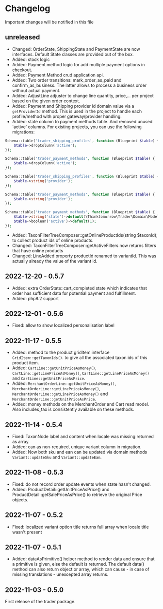 # Changelog

Important changes will be notified in this file

## unreleased

- Changed: OrderState, ShippingState and PaymentState are now interfaces. Default State classes are provided out of the box.
- Added: stock logic
- Added: Payment method logic for add multiple payment options in checkout.
- Added: Payment Method crud application api.
- Added: Two order transitions: mark_order_as_paid and confirm_as_business. The latter allows to process a business order without actual payment.
- Added: AdjustLine adjuster to change line quantity, price,... per project based on the given order context.
- Added: Payment and Shipping provider id domain value via a `getProviderId` method. This is used in the project to handle each profile/method with proper gateway/provider handling.
- Added: state column to payment methods table. And removed unused 'active' columns. For existing projects, you can use the following migrations:
```php 
Schema::table('trader_shipping_profiles', function (Blueprint $table) {
    $table->dropColumn('active');
});

Schema::table('trader_payment_methods', function (Blueprint $table) {
    $table->dropColumn('active');
});

Schema::table('trader_shipping_profiles', function (Blueprint $table) {
    $table->string('provider');
});

Schema::table('trader_payment_methods', function (Blueprint $table) {
    $table->string('provider');
});

Schema::table('trader_payment_methods', function (Blueprint $table) {
    $table->string('state')->default(\Thinktomorrow\Trader\Domain\Model\PaymentMethod\PaymentMethodState::online->value);
    $table->boolean('active')->default(1);
});
```
- Added: TaxonFilterTreeComposer::getOnlineProductIds(string $taxonId); to collect product ids of online products.
- Changed: TaxonFilterTreeComposer::getActiveFilters now returns filters that have online products
- Changed: LineAdded property productId renamed to variantId. This was actually already the value of the variant id.

## 2022-12-20 - 0.5.7
- Added: extra OrderState::cart_completed state which indicates that order has sufficient data for potential payment and fulfillment.
- Added: php8.2 support

## 2022-12-01 - 0.5.6
- Fixed: allow to show localized personalisation label

## 2022-11-17 - 0.5.5
- Added: method to the product gridItem interface `GridItem::getTaxonIds()`. to give all the associated taxon ids of this product item.
- Added: `CartLine::getUnitPriceAsMoney()`, `CartLine::getLinePriceAsMoney()`, `CartLine::getLinePriceAsMoney()` and `CartLine::getUnitPriceAsPrice`.
- Added: `MerchantOrderLine::getUnitPriceAsMoney()`, `MerchantOrderLine::getLinePriceAsMoney()`, `MerchantOrderLine::getLinePriceAsMoney()` and `MerchantOrderLine::getUnitPriceAsPrice`.
- Added: money methods on the MerchantOrder and Cart read model. Also includes_tax is consistently available on these methods.

## 2022-11-14 - 0.5.4
- Fixed: TaxonNode label and content when locale was missing returned as array.
- Added: ean as non-required, unique variant column in migration.
- Added: Now both sku and ean can be updated via domain methods `Variant::updateSku` and `Variant::updateEan`.

## 2022-11-08 - 0.5.3
- Fixed: do not record order update events when state hasn't changed.
- Added: ProductDetail::getUnitPriceAsPrice() and ProductDetail::getSalePriceAsPrice() to retrieve the original Price objects.

## 2022-11-07 - 0.5.2
- Fixed: localized variant option title returns full array when locale title wasn't present

## 2022-11-07 - 0.5.1
- Added: dataAsPrimitive() helper method to render data and ensure that a primitive is given, else the default is returned. The default data() method can also return object or array, which can cause - in case of missing translations - unexcepted array returns.

## 2022-11-03 - 0.5.0
First release of the trader package.


